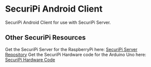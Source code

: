 # SecuriPi Android Client
SecuriPi Android Client for use with SecuriPi Server.

## Other SecuriPi Resources
Get the SecuriPi Server for the RaspberryPi here: [SecuriPi Server Repository](https://www.google.com/)
Get the SecuriPi Hardware code for the Arduino Uno here: [SecuriPi Hardware Code](https://www.google.com/)
